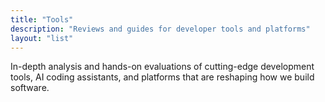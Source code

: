 ```yaml
---
title: "Tools"
description: "Reviews and guides for developer tools and platforms"
layout: "list"
---
```


In-depth analysis and hands-on evaluations of cutting-edge development tools, AI coding assistants, and platforms that are reshaping how we build software.